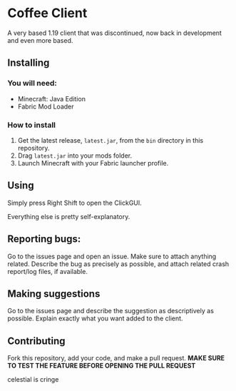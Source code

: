 # Coffee Client
A very based 1.19 client that was discontinued, now back in development and even more based.

## Installing
### You will need:
- Minecraft: Java Edition
- Fabric Mod Loader

### How to install
1. Get the latest release, `latest.jar`, from the `bin` directory in this repository.
2. Drag `latest.jar` into your mods folder.
3. Launch Minecraft with your Fabric launcher profile.
## Using
Simply press Right Shift to open the ClickGUI.

Everything else is pretty self-explanatory.
## Reporting bugs:
Go to the issues page and open an issue. Make sure to attach anything related. Describe the bug as precisely as possible, and attach related crash report/log files, if available.

## Making suggestions
Go to the issues page and describe the suggestion as descriptively as possible. Explain exactly what you want added to the client.

## Contributing
Fork this repository, add your code, and make a pull request. **MAKE SURE TO TEST THE FEATURE BEFORE OPENING THE PULL REQUEST**


celestial is cringe
